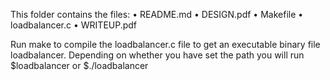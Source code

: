 This folder contains the files:
• README.md
• DESIGN.pdf
• Makefile
• loadbalancer.c
• WRITEUP.pdf

Run make to compile the loadbalancer.c file to get an executable binary file loadbalancer. Depending on whether you have set the path you will run     
$loadbalancer
or 
$./loadbalancer
